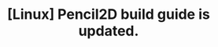 ---
title: '[Linux] Pencil2D build guide is updated.'
redirect_to:
  - 'https://discuss.pencil2d.org/t/linux-pencil2d-build-guide-is-updated/850'
---